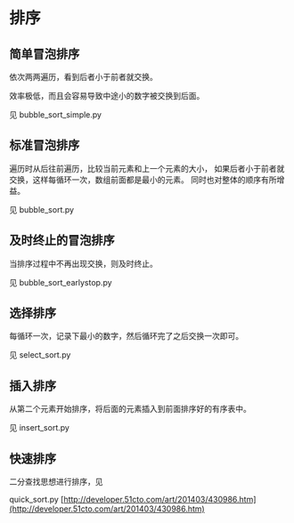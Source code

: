 # 排序

## 简单冒泡排序

依次两两遍历，看到后者小于前者就交换。

效率极低，而且会容易导致中途小的数字被交换到后面。

见 bubble_sort_simple.py

## 标准冒泡排序

遍历时从后往前遍历，比较当前元素和上一个元素的大小，
如果后者小于前者就交换，这样每循环一次，数组前面都是最小的元素。
同时也对整体的顺序有所增益。

见 bubble_sort.py

## 及时终止的冒泡排序

当排序过程中不再出现交换，则及时终止。

见 bubble_sort_earlystop.py

## 选择排序

每循环一次，记录下最小的数字，然后循环完了之后交换一次即可。

见 select_sort.py

## 插入排序

从第二个元素开始排序，将后面的元素插入到前面排序好的有序表中。

见 insert_sort.py

## 快速排序

二分查找思想进行排序，见

quick_sort.py
[http://developer.51cto.com/art/201403/430986.htm](http://developer.51cto.com/art/201403/430986.htm)
